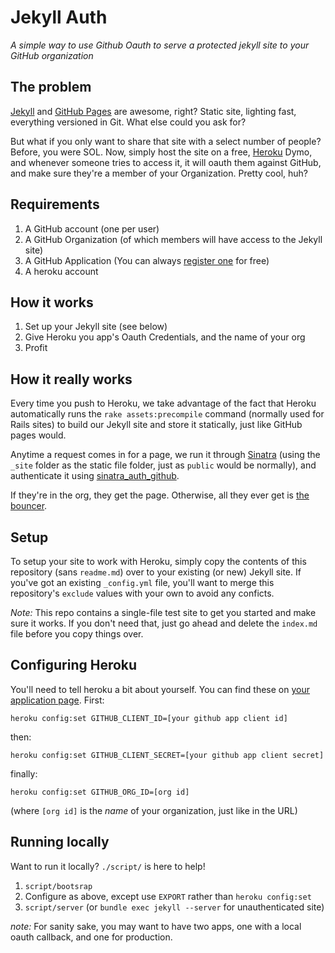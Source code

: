 # Jekyll Auth

*A simple way to use Github Oauth to serve a protected jekyll site to your GitHub organization*

## The problem

[Jekyll](http://github.com/mojombo/jekyll) and [GitHub Pages](http://pages.github.com) are awesome, right? Static site, lighting fast, everything versioned in Git. What else could you ask for?

But what if you only want to share that site with a select number of people? Before, you were SOL. Now, simply host the site on a free, [Heroku](http://heroku.com) Dymo, and whenever someone tries to access it, it will oauth them against GitHub, and make sure they're a member of your Organization. Pretty cool, huh?

## Requirements

1. A GitHub account (one per user)
2. A GitHub Organization (of which members will have access to the Jekyll site)
3. A GitHub Application (You can always [register one](https://github.com/settings/applications/new) for free)
4. A heroku account

## How it works

1. Set up your Jekyll site (see below)
2. Give Heroku you app's Oauth Credentials, and the name of your org
3. Profit

## How it really works

Every time you push to Heroku, we take advantage of the fact that Heroku automatically runs the `rake assets:precompile` command (normally used for Rails sites) to build our Jekyll site and store it statically, just like GitHub pages would.

Anytime a request comes in for a page, we run it through [Sinatra](http://www.sinatrarb.com/) (using the `_site` folder as the static file folder, just as `public` would be normally), and authenticate it using [sinatra_auth_github](https://github.com/atmos/sinatra_auth_github).

If they're in the org, they get the page. Otherwise, all they ever get is [the bouncer](http://octodex.github.com/bouncer/).

## Setup

To setup your site to work with Heroku, simply copy the contents of this repository (sans `readme.md`) over to your existing (or new) Jekyll site. If you've got an existing `_config.yml` file, you'll want to merge this repository's `exclude` values with your own to avoid any conficts.

*Note:* This repo contains a single-file test site to get you started and make sure it works. If you don't need that, just go ahead and delete the `index.md` file before you copy things over. 

## Configuring Heroku 

You'll need to tell heroku a bit about yourself. You can find these on [your application page](https://github.com/settings/applications). First:

`heroku config:set GITHUB_CLIENT_ID=[your github app client id]`

then:

`heroku config:set GITHUB_CLIENT_SECRET=[your github app client secret]`

finally:

`heroku config:set GITHUB_ORG_ID=[org id]`

(where `[org id]` is the *name* of your organization, just like in the URL)

## Running locally

Want to run it locally? `./script/` is here to help!

1. `script/bootsrap`
2. Configure as above, except use `EXPORT` rather than `heroku config:set`
3. `script/server` (or `bundle exec jekyll --server` for unauthenticated site)

*note:* For sanity sake, you may want to have two apps, one with a local oauth callback, and one for production.